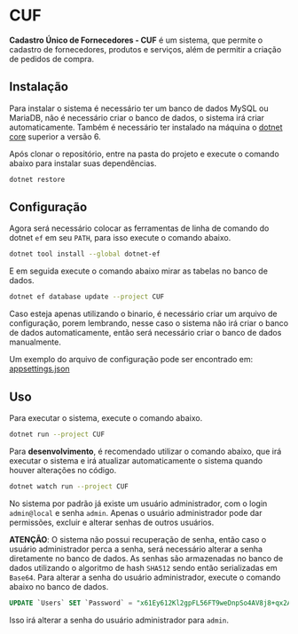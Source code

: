 # CUF

**Cadastro Único de Fornecedores - CUF** é um sistema, que permite o cadastro de fornecedores, produtos e serviços, além de permitir a criação de pedidos de compra.

## Instalação

Para instalar o sistema é necessário ter um banco de dados MySQL ou MariaDB, não é necessário criar o banco de dados, o sistema irá criar automaticamente.
Também é necessário ter instalado na máquina o [dotnet core](https://dotnet.microsoft.com/download/dotnet/6.0) superior a versão 6.

Após clonar o repositório, entre na pasta do projeto e execute o comando abaixo para instalar suas dependências.

```bash
dotnet restore
```

## Configuração

Agora será necessário colocar as ferramentas de linha de comando do dotnet `ef` em seu `PATH`, para isso execute o comando abaixo.

```bash
dotnet tool install --global dotnet-ef
```

E em seguida execute o comando abaixo mirar as tabelas no banco de dados.

```bash
dotnet ef database update --project CUF
```

Caso esteja apenas utilizando o binario, é necessário criar um arquivo de configuração, porem lembrando,
nesse caso o sistema não irá criar o banco de dados automaticamente, então será necessário criar o banco de dados manualmente.

Um exemplo do arquivo de configuração pode ser encontrado em: [appsettings.json](/CUF/appsettings.json)

## Uso

Para executar o sistema, execute o comando abaixo.

```bash
dotnet run --project CUF
```

Para **desenvolvimento**, é recomendado utilizar o comando abaixo, que irá executar o sistema e irá atualizar automaticamente o sistema quando houver alterações no código.

```bash
dotnet watch run --project CUF
```

No sistema por padrão já existe um usuário administrador, com o login `admin@local` e senha `admin`.
Apenas o usuário administrador pode dar permissões, excluir e alterar senhas de outros usuários.

**ATENÇÃO**: O sistema não possui recuperação de senha, então caso o usuário administrador perca a senha,
será necessário alterar a senha diretamente no banco de dados. As senhas são armazenadas no banco de dados utilizando o algoritmo de hash `SHA512` sendo então serializadas em `Base64`.
Para alterar a senha do usuário administrador, execute o comando abaixo no banco de dados.

```sql
UPDATE `Users` SET `Password` = "x61Ey612Kl2gpFL56FT9weDnpSo4AV8j8+qx2AuTHdRyY036xxzTTrw10Wq3+4qQyB+XURPWx1ONxp3Y3pB37A==" WHERE `Users`.`Email` = "admin@local";
```

Isso irá alterar a senha do usuário administrador para `admin`.